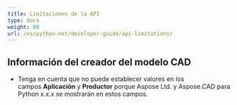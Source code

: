 ```yaml
---
title: Limitaciones de la API
type: docs
weight: 80
url: /es/python-net/developer-guide/api-limitations/
---
```


## **Información del creador del modelo CAD**
- Tenga en cuenta que no puede establecer valores en los campos **Aplicación** y **Productor** porque Aspose Ltd. y Aspose.CAD para Python x.x.x se mostrarán en estos campos.
